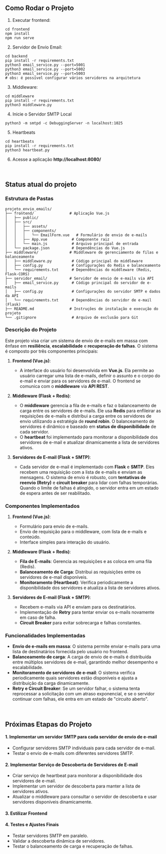## Como Rodar o Projeto

1. Executar frontend:
````
cd frontend
npm install
npm run serve
````

2. Servidor de Envio Email:
````
cd backend
pip install -r requirements.txt
python3 email_service.py --port=5001
python3 email_service.py --port=5002
python3 email_service.py --port=5003
# obs: é possível configurar vários servidores na arquitetura
````

3. Middleware:
````
cd middleware
pip install -r requirements.txt
python3 middleware.py
````

4. Inicie o Servidor SMTP Local
````
python3 -m smtpd -c DebuggingServer -n localhost:1025
````

5. Heartbeats
````
cd heartbeats
pip install -r requirements.txt
python3 heartbeat.py
````

6. Acesse a aplicação **http://localhost:8080/**

<br>

## Status atual do projeto

### Estrutura de Pastas

````
projeto_envio_emails/
├── frontend/                # Aplicação Vue.js
│   ├── public/
│   ├── src/
│   │   ├── assets/
│   │   ├── components/
│   │   │   └── EmailForm.vue   # Formulário de envio de e-mails
│   │   ├── App.vue           # Componente raiz
│   │   └── main.js           # Arquivo principal de entrada
│   └── package.json          # Dependências do Vue.js
├── middleware/              # Middleware de gerenciamento de filas e balanceamento
│   ├── middleware.py         # Código principal do middleware
│   ├── config.py             # Configurações do Redis e balanceamento
│   └── requirements.txt      # Dependências do middleware (Redis, Flask-CORS)
├── servidor_email/          # Servidor de envio de e-mails via API
│   ├── email_service.py      # Código principal do servidor de e-mails
│   ├── config.py             # Configurações do servidor SMTP e dados da API
│   └── requirements.txt      # Dependências do servidor de e-mail (Flask)
├── README.md                # Instruções de instalação e execução do projeto
└── .gitignore                # Arquivo de exclusão para Git
````

### Descrição do Projeto

Este projeto visa criar um sistema de envio de e-mails em massa com ênfase em **resiliência**, **escalabilidade** e **recuperação de falhas**. O sistema é composto por três componentes principais:

1. **Frontend (Vue.js)**:
   - A interface do usuário foi desenvolvida em **Vue.js**. Ela permite ao usuário carregar uma lista de e-mails, definir o assunto e o corpo do e-mail e enviar para os servidores de e-mail. O frontend se comunica com o **middleware** via **API REST**.
   
2. **Middleware (Flask + Redis)**:
   - O **middleware** gerencia a fila de e-mails e faz o balanceamento de carga entre os servidores de e-mails. Ele usa **Redis** para enfileirar as requisições de e-mails e distribui a carga entre os servidores de envio utilizando a estratégia de **round robin**. O balanceamento de servidores é dinâmico e baseado em **status de disponibilidade** de cada servidor.
   - O **heartbeat** foi implementado para monitorar a disponibilidade dos servidores de e-mail e atualizar dinamicamente a lista de servidores ativos.
   
3. **Servidores de E-mail (Flask + SMTP)**:
   - Cada servidor de e-mail é implementado com **Flask** e **SMTP**. Eles recebem uma requisição com a lista de e-mails e enviam as mensagens. O sistema de envio é robusto, com **tentativas de reenvio (Retry)** e **circuit breaker** para lidar com falhas temporárias. Quando o limite de falhas é atingido, o servidor entra em um estado de espera antes de ser reabilitado.

### Componentes Implementados

1. **Frontend (Vue.js)**:
   - Formulário para envio de e-mails.
   - Envio de requisição para o middleware, com lista de e-mails e conteúdo.
   - Interface simples para interação do usuário.

2. **Middleware (Flask + Redis)**:
   - **Fila de E-mails**: Gerencia as requisições e as coloca em uma fila (Redis).
   - **Balanceamento de Carga**: Distribui as requisições entre os servidores de e-mail disponíveis.
   - **Monitoramento (Heartbeat)**: Verifica periodicamente a disponibilidade dos servidores e atualiza a lista de servidores ativos.

3. **Servidores de E-mail (Flask + SMTP)**:
   - Recebem e-mails via API e enviam para os destinatários.
   - Implementação de **Retry** para tentar enviar os e-mails novamente em caso de falha.
   - **Circuit Breaker** para evitar sobrecarga e falhas constantes.

### Funcionalidades Implementadas

- **Envio de e-mails em massa**: O sistema permite enviar e-mails para uma lista de destinatários fornecida pelo usuário no frontend.
- **Balanceamento de carga**: A carga de envio de e-mails é distribuída entre múltiplos servidores de e-mail, garantindo melhor desempenho e escalabilidade.
- **Monitoramento de servidores de e-mail**: O sistema verifica periodicamente quais servidores estão disponíveis e ajusta a distribuição da carga dinamicamente.
- **Retry e Circuit Breaker**: Se um servidor falhar, o sistema tenta reprocessar a solicitação com um atraso exponencial, e se o servidor continuar com falhas, ele entra em um estado de "circuito aberto".

<br>

## Próximas Etapas do Projeto

#### 1. Implementar um servidor SMTP para cada servidor de envio de e-mail
- Configurar servidores SMTP individuais para cada servidor de e-mail.
- Testar o envio de e-mails com diferentes servidores SMTP.

#### 2. Implementar Serviço de Descoberta de Servidores de E-mail
- Criar serviço de heartbeat para monitorar a disponibilidade dos servidores de e-mail.
- Implementar um servidor de descoberta para manter a lista de servidores ativos.
- Atualizar o middleware para consultar o servidor de descoberta e usar servidores disponíveis dinamicamente.

#### 3. Estilizar Frontend

#### 4. Testes e Ajustes Finais
- Testar servidores SMTP em paralelo.
- Validar a descoberta dinâmica de servidores.
- Testar o balanceamento de carga e recuperação de falhas.
